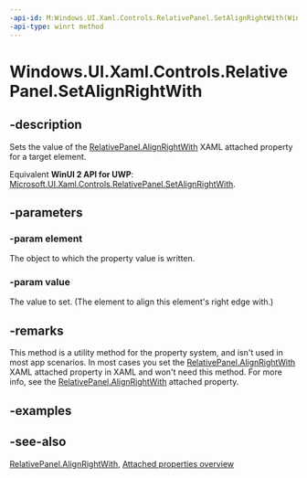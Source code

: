 ```yaml
---
-api-id: M:Windows.UI.Xaml.Controls.RelativePanel.SetAlignRightWith(Windows.UI.Xaml.UIElement,System.Object)
-api-type: winrt method
---
```


<!-- Method syntax
public void SetAlignRightWith(Windows.UI.Xaml.UIElement element, System.Object value)
-->

# Windows.UI.Xaml.Controls.RelativePanel.SetAlignRightWith

## -description
Sets the value of the [RelativePanel.AlignRightWith](relativepanel_alignrightwith.md) XAML attached property for a target element.

Equivalent **WinUI 2 API for UWP**: [Microsoft.UI.Xaml.Controls.RelativePanel.SetAlignRightWith](/windows/winui/api/microsoft.ui.xaml.controls.relativepanel.setalignrightwith).

## -parameters
### -param element
The object to which the property value is written.

### -param value
The value to set. (The element to align this element's right edge with.)

## -remarks
This method is a utility method for the property system, and isn't used in most app scenarios. In most cases you set the [RelativePanel.AlignRightWith](relativepanel_alignrightwith.md) XAML attached property in XAML and won't need this method. For more info, see the [RelativePanel.AlignRightWith](relativepanel_alignrightwith.md) attached property.

## -examples

## -see-also

[RelativePanel.AlignRightWith](relativepanel_alignrightwith.md), [Attached properties overview](/windows/uwp/xaml-platform/attached-properties-overview)
